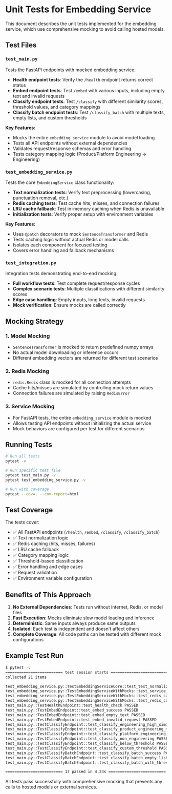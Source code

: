 # Unit Tests for Embedding Service

This document describes the unit tests implemented for the embedding service, which use comprehensive mocking to avoid calling hosted models.

## Test Files

### `test_main.py`
Tests the FastAPI endpoints with mocked embedding service:

- **Health endpoint tests**: Verify the `/health` endpoint returns correct status
- **Embed endpoint tests**: Test `/embed` with various inputs, including empty text and invalid requests
- **Classify endpoint tests**: Test `/classify` with different similarity scores, threshold values, and category mappings
- **Classify batch endpoint tests**: Test `/classify_batch` with multiple texts, empty lists, and custom thresholds

**Key Features:**
- Mocks the entire `embedding_service` module to avoid model loading
- Tests all API endpoints without external dependencies
- Validates request/response schemas and error handling
- Tests category mapping logic (Product/Platform Engineering → Engineering)

### `test_embedding_service.py`
Tests the core `EmbeddingService` class functionality:

- **Text normalization tests**: Verify text preprocessing (lowercasing, punctuation removal, etc.)
- **Redis caching tests**: Test cache hits, misses, and connection failures
- **LRU cache fallback**: Test in-memory caching when Redis is unavailable
- **Initialization tests**: Verify proper setup with environment variables

**Key Features:**
- Uses `@patch` decorators to mock `SentenceTransformer` and Redis
- Tests caching logic without actual Redis or model calls
- Isolates each component for focused testing
- Covers error handling and fallback mechanisms

### `test_integration.py`
Integration tests demonstrating end-to-end mocking:

- **Full workflow tests**: Test complete request/response cycles
- **Complex scenario tests**: Multiple classifications with different similarity scores
- **Edge case handling**: Empty inputs, long texts, invalid requests
- **Mock verification**: Ensure mocks are called correctly

## Mocking Strategy

### 1. Model Mocking
- `SentenceTransformer` is mocked to return predefined numpy arrays
- No actual model downloading or inference occurs
- Different embedding vectors are returned for different test scenarios

### 2. Redis Mocking
- `redis.Redis` class is mocked for all connection attempts
- Cache hits/misses are simulated by controlling mock return values
- Connection failures are simulated by raising `RedisError`

### 3. Service Mocking
- For FastAPI tests, the entire `embedding_service` module is mocked
- Allows testing API endpoints without initializing the actual service
- Mock behaviors are configured per test for different scenarios

## Running Tests

```bash
# Run all tests
pytest -v

# Run specific test file
pytest test_main.py -v
pytest test_embedding_service.py -v

# Run with coverage
pytest --cov=. --cov-report=html
```

## Test Coverage

The tests cover:

- ✅ All FastAPI endpoints (`/health`, `/embed`, `/classify`, `/classify_batch`)
- ✅ Text normalization logic
- ✅ Redis caching (hits, misses, failures)
- ✅ LRU cache fallback
- ✅ Category mapping logic
- ✅ Threshold-based classification
- ✅ Error handling and edge cases
- ✅ Request validation
- ✅ Environment variable configuration

## Benefits of This Approach

1. **No External Dependencies**: Tests run without internet, Redis, or model files
2. **Fast Execution**: Mocks eliminate slow model loading and inference
3. **Deterministic**: Same inputs always produce same outputs
4. **Isolated**: Each test is independent and doesn't affect others
5. **Complete Coverage**: All code paths can be tested with different mock configurations

## Example Test Run

```bash
$ pytest -v
========================= test session starts =========================
collected 21 items

test_embedding_service.py::TestEmbeddingServiceCore::test_text_normalization_patterns PASSED
test_embedding_service.py::TestEmbeddingServiceWithMocks::test_service_initialization_and_caching PASSED
test_embedding_service.py::TestEmbeddingServiceWithMocks::test_redis_cache_hit PASSED
test_embedding_service.py::TestEmbeddingServiceWithMocks::test_redis_connection_failure_fallback PASSED
test_main.py::TestHealthEndpoint::test_health_check PASSED
test_main.py::TestEmbedEndpoint::test_embed_success PASSED
test_main.py::TestEmbedEndpoint::test_embed_empty_text PASSED
test_main.py::TestEmbedEndpoint::test_embed_invalid_request PASSED
test_main.py::TestClassifyEndpoint::test_classify_engineering_high_similarity PASSED
test_main.py::TestClassifyEndpoint::test_classify_product_engineering_mapping PASSED
test_main.py::TestClassifyEndpoint::test_classify_platform_engineering_mapping PASSED
test_main.py::TestClassifyEndpoint::test_classify_non_engineering PASSED
test_main.py::TestClassifyEndpoint::test_classify_below_threshold PASSED
test_main.py::TestClassifyEndpoint::test_classify_custom_threshold PASSED
test_main.py::TestClassifyBatchEndpoint::test_classify_batch_success PASSED
test_main.py::TestClassifyBatchEndpoint::test_classify_batch_empty_list PASSED
test_main.py::TestClassifyBatchEndpoint::test_classify_batch_with_threshold PASSED

========================= 17 passed in 4.24s =========================
```

All tests pass successfully with comprehensive mocking that prevents any calls to hosted models or external services.